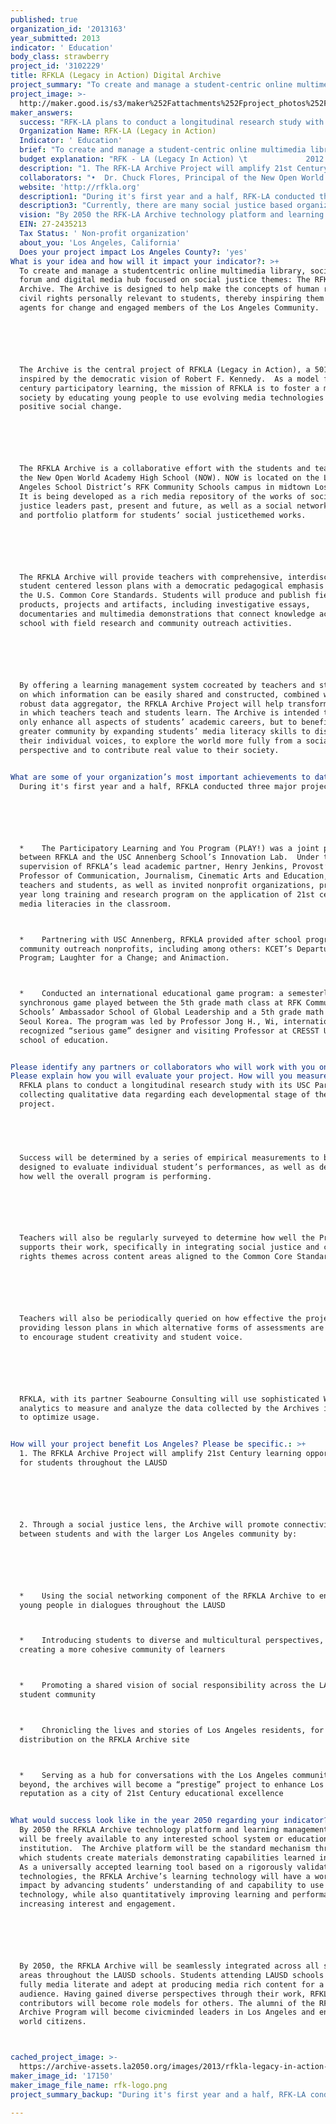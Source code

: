 ```yaml
---
published: true
organization_id: '2013163'
year_submitted: 2013
indicator: ' Education'
body_class: strawberry
project_id: '3102229'
title: RFKLA (Legacy in Action) Digital Archive
project_summary: "To create and manage a student-centric online multimedia library, social media forum and digital media hub focused on social justice themes: The RFK-LA Archive. The Archive is designed to help make the concepts of human rights and civil rights personally relevant to students, thereby inspiring them to become agents for change and engaged members of the Los Angeles Community.  \r\n\r\nThe Archive is the central project of RFK-LA (Legacy in Action), a 501(c)(3) inspired by the democratic vision of Robert F. Kennedy.  As a model for 21st century participatory learning, the mission of RFK-LA is to foster a more just society by educating young people to use evolving media technologies for positive social change. \r\n\r\nThe RFK-LA Archive is a collaborative effort with the students and teachers of the New Open World Academy High School (NOW). NOW is located on the Los Angeles School District’s RFK Community Schools campus in midtown Los Angeles. It is being developed as a rich media repository of the works of social justice leaders past, present and future, as well as a social networking site and portfolio platform for students’ social justice-themed works. \r\n\r\nThe RFK-LA Archive will provide teachers with comprehensive, inter-disciplinary student centered lesson plans with a democratic pedagogical emphasis linked to the U.S. Common Core Standards. Students will produce and publish field-related products, projects and artifacts, including investigative essays, documentaries and multimedia demonstrations that connect knowledge acquired in school with field research and community outreach activities. \r\n\r\nBy offering a learning management system co-created by teachers and students, on which information can be easily shared and constructed, combined with a robust data aggregator, the RFK-LA Archive Project will help transform the way in which teachers teach and students learn. The Archive is intended to not only enhance all aspects of students’ academic careers, but to benefit the greater community by expanding students’ media literacy skills to discover their individual voices, to explore the world more fully from a social justice perspective and to contribute real value to their society.\r\n"
project_image: >-
  http://maker.good.is/s3/maker%252Fattachments%252Fproject_photos%252Fimages%252F17150%252Fdisplay%252Frfk-logo.png=c570x385
maker_answers:
  success: "RFK-LA plans to conduct a longitudinal research study with its USC Partners, collecting qualitative data regarding each developmental stage of the project.  \r\n \r\nSuccess will be determined by a series of empirical measurements to be designed to evaluate individual student’s performances, as well as determine how well the overall program is performing. \r\n\r\nTeachers will also be regularly surveyed to determine how well the Project supports their work, specifically in integrating social justice and civil rights themes across content areas aligned to the Common Core Standards. \r\n\r\nTeachers will also be periodically queried on how effective the project is in providing lesson plans in which alternative forms of assessments are utilized to encourage student creativity and student voice.\r\n\r\nRFK-LA, with its partner Seabourne Consulting will use sophisticated Web analytics to measure and analyze the data collected by the Archives in order to optimize usage.\r\n"
  Organization Name: RFK-LA (Legacy in Action)
  Indicator: ' Education'
  brief: "To create and manage a student-centric online multimedia library, social media forum and digital media hub focused on social justice themes: The RFK-LA Archive. The Archive is designed to help make the concepts of human rights and civil rights personally relevant to students, thereby inspiring them to become agents for change and engaged members of the Los Angeles Community.  \r\n\r\nThe Archive is the central project of RFK-LA (Legacy in Action), a 501(c)(3) inspired by the democratic vision of Robert F. Kennedy.  As a model for 21st century participatory learning, the mission of RFK-LA is to foster a more just society by educating young people to use evolving media technologies for positive social change. \r\n\r\nThe RFK-LA Archive is a collaborative effort with the students and teachers of the New Open World Academy High School (NOW). NOW is located on the Los Angeles School District’s RFK Community Schools campus in midtown Los Angeles. It is being developed as a rich media repository of the works of social justice leaders past, present and future, as well as a social networking site and portfolio platform for students’ social justice-themed works. \r\n\r\nThe RFK-LA Archive will provide teachers with comprehensive, inter-disciplinary student centered lesson plans with a democratic pedagogical emphasis linked to the U.S. Common Core Standards. Students will produce and publish field-related products, projects and artifacts, including investigative essays, documentaries and multimedia demonstrations that connect knowledge acquired in school with field research and community outreach activities. \r\n\r\nBy offering a learning management system co-created by teachers and students, on which information can be easily shared and constructed, combined with a robust data aggregator, the RFK-LA Archive Project will help transform the way in which teachers teach and students learn. The Archive is intended to not only enhance all aspects of students’ academic careers, but to benefit the greater community by expanding students’ media literacy skills to discover their individual voices, to explore the world more fully from a social justice perspective and to contribute real value to their society.\r\n"
  budget explanation: "RFK - LA (Legacy In Action) \t             2012 Actual\t      2013 Budget \r\nContributions Received \r\nFoundation/Trust Grants\t                     12,500.00 \t          63,500.00 \r\nIndividual Contributions\t                                   - \t                  10,000.00 \r\nContributed Revenue\t                           12,500.00 \t          73,500.00 \r\nTotal Unrestricted Revenue\t                   12,500.00 \t          73,500.00 \r\nProgram Expense\t                                     5,642.00 \t          38,600.00 \r\nDevelopment Expense\t                             4,120.00 \t            3,500.00 \r\nAdmin Expense\t                                                   -                       \t- \r\nTotal Operating Expense\t                       9,762.00 \t          42,100.00 \r\nNet unrestricted Income\t                       2,738.00             31,400.00 \r\nNet All Activities\t                                       2,738.00 \t          31,400.00 \r\n% Program Expense to Total Op Exp\t          58%                       92%\r\n% Administrative Expense to Total Op Exp   0%                          0%\r\n% Development Expense to Total Op Exp\t 42%                          8%\r\n\t                                                                 2012 Actual\t       2013 Budget \r\nProgram Expense \r\nSalary: 5 teachers@$45/hr x4 hrs/wk x 12 wk\t                  10,800.00 \r\nSalary: Program Assistant/Researcher \t268.00 \t            1,200.00 \r\nFees: Curriculum Advisers\t                                                    3,750.00 \r\nStudent Snacks\t                                        150.00 \t               150.00 \r\nTeacher Training Workshop (4 days/school year/3 per day) \r\nTrainer fees (x3@$300/6hr.day)\t                    -                              - \r\nTraining materials ($15/teacher/ws)     -\t                           - \r\nRental - space & parking\t                             -                             -\r\nSecurity (weekend/evening)\t                     -                             - \r\nMeals (breakfast, lunch, water)\t                     -                             - \r\nTotal - Teacher Training Workshop (LA County)\t- \t           - \r\nTeacher Training Workshop (national excl.LA)\t-                          - \r\nVideo Lab\t                                                              0\t         14,700.00  \r\nVideographer/Editor \t                                              0                   1,500.00 \r\nDigital Archive(\r\nWebsite/Portal Developer fees\t                5,224.00 \t    6,500.00 \r\nTotal - Program Expense\t                        5,642.00 \t  38,600.00 \r\nDevelopment Expense \r\nSpecial Events\t                                         3,170.00     2,500.00 \r\nGrant Writer\t                                                    500.00        500.00 \r\nMailing, Brochures, Postage\t                    450.00        500.00 \r\nTotal - Development Expense\t                  4,120.00     3,500.00 \r\nTotal Operating Expense\t                          9,762.00   42,100.00 \r\n\r\n\r\n\r\n\r\n"
  description: "1. The RFK-LA Archive Project will amplify 21st Century learning opportunities for students throughout the LAUSD\r\n\r\n2. Through a social justice lens, the Archive will promote connectivity between students and with the larger Los Angeles community by: \r\n\r\n•    Using the social networking component of the RFK-LA Archive to engage young people in dialogues throughout the LAUSD\r\n•    Introducing students to diverse and multicultural perspectives, thereby creating a more cohesive community of learners\r\n•    Promoting a shared vision of social responsibility across the LAUSD student community\r\n•    Chronicling the lives and stories of Los Angeles residents, for distribution on the RFK-LA Archive site\r\n•    Serving as a hub for conversations with the Los Angeles community and beyond, the archives will become a “prestige” project to enhance Los Angeles’ reputation as a city of 21st Century educational excellence \r\n"
  collaborators: "•  Dr. Chuck Flores, Principal of the New Open World Academy (K   thru 12) at the Robert \tF. Kennedy Community Schools\r\n•  Themistocles Sparangis, Ed.D., Chief Technology Director, Educational Technology, \r\n•  Dr. Lynne Goldfarb, Professor USC's Rossier School of Education.\r\n•  Mike Reich, President Seabourne Consulting (providers of information management tools and expertise)\r\n•  The JFK Library\r\n"
  website: 'http://rfkla.org'
  description1: "During it's first year and a half, RFK-LA conducted three major projects:\r\n\r\n•    The Participatory Learning and You Program (PLAY!) was a joint program between RFK-LA and the USC Annenberg School’s Innovation Lab.  Under the supervision of RFK-LA’s lead academic partner, Henry Jenkins, Provost’s Professor of Communication, Journalism, Cinematic Arts and Education, LAUSD teachers and students, as well as invited non-profit organizations, provided a year long training and research program on the application of 21st century new media literacies in the classroom. \r\n•    Partnering with USC Annenberg, RFK-LA provided after school programs with community outreach nonprofits, including among others: KCET’s Departures Program; Laughter for a Change; and Animaction.\r\n•    Conducted an international educational game program: a semester-long, synchronous game played between the 5th grade math class at RFK Community Schools’ Ambassador School of Global Leadership and a 5th grade math class in Seoul Korea. The program was led by Professor Jong H., Wi, internationally recognized “serious game” designer and visiting Professor at CRESST UCLA school of education. \r\n"
  description3: "Currently, there are many social justice based organizations (some purely educational, others with educational projects) including:  Facing History And Ourselves, iCivics, The Shoah Institute, The Southern Poverty Law Center, Teachers for Social Justice and the Robert F Kennedy Foundation’s “Speak Truth to Power” project.\r\n\r\nEach of these entities essentially operates in its own parallel sphere of influence. The Digital Archive Project has the potential to both include and coordinate the efforts of all these organizations by providing a cohesive and unifying digital media platform and data aggregating system for K-12 education, locally, nationally and internationally. \r\n\r\nThe RFK-LA Archive is in its development phase, consequently there are no working relationships with the above organizations. \r\n"
  vision: "By 2050 the RFK-LA Archive technology platform and learning management system will be freely available to any interested school system or educational institution.  The Archive platform will be the standard mechanism through which students create materials demonstrating capabilities learned in school. As a universally accepted learning tool based on a rigorously validated set of technologies, the RFK-LA Archive’s learning technology will have a world-wide impact by advancing students’ understanding of and capability to use technology, while also quantitatively improving learning and performance by increasing interest and engagement. \r\n\r\nBy 2050, the RFK-LA Archive will be seamlessly integrated across all subject areas throughout the LAUSD schools. Students attending LAUSD schools will be fully media literate and adept at producing media rich content for a global audience. Having gained diverse perspectives through their work, RFK-LA Archive contributors will become role models for others. The alumni of the RFK-LA Archive Program will become civic-minded leaders in Los Angeles and engaged world citizens.\r\n"
  EIN: 27-2435213
  Tax Status: ' Non-profit organization'
  about_you: 'Los Angeles, California'
  Does your project impact Los Angeles County?: 'yes'
What is your idea and how will it impact your indicator?: >+
  To create and manage a studentcentric online multimedia library, social media
  forum and digital media hub focused on social justice themes: The RFKLA
  Archive. The Archive is designed to help make the concepts of human rights and
  civil rights personally relevant to students, thereby inspiring them to become
  agents for change and engaged members of the Los Angeles Community.  






  The Archive is the central project of RFKLA (Legacy in Action), a 501(c)(3)
  inspired by the democratic vision of Robert F. Kennedy.  As a model for 21st
  century participatory learning, the mission of RFKLA is to foster a more just
  society by educating young people to use evolving media technologies for
  positive social change. 






  The RFKLA Archive is a collaborative effort with the students and teachers of
  the New Open World Academy High School (NOW). NOW is located on the Los
  Angeles School District’s RFK Community Schools campus in midtown Los Angeles.
  It is being developed as a rich media repository of the works of social
  justice leaders past, present and future, as well as a social networking site
  and portfolio platform for students’ social justicethemed works. 






  The RFKLA Archive will provide teachers with comprehensive, interdisciplinary
  student centered lesson plans with a democratic pedagogical emphasis linked to
  the U.S. Common Core Standards. Students will produce and publish fieldrelated
  products, projects and artifacts, including investigative essays,
  documentaries and multimedia demonstrations that connect knowledge acquired in
  school with field research and community outreach activities. 






  By offering a learning management system cocreated by teachers and students,
  on which information can be easily shared and constructed, combined with a
  robust data aggregator, the RFKLA Archive Project will help transform the way
  in which teachers teach and students learn. The Archive is intended to not
  only enhance all aspects of students’ academic careers, but to benefit the
  greater community by expanding students’ media literacy skills to discover
  their individual voices, to explore the world more fully from a social justice
  perspective and to contribute real value to their society.


What are some of your organization’s most important achievements to date?: >+
  During it's first year and a half, RFKLA conducted three major projects:






  *    The Participatory Learning and You Program (PLAY!) was a joint program
  between RFKLA and the USC Annenberg School’s Innovation Lab.  Under the
  supervision of RFKLA’s lead academic partner, Henry Jenkins, Provost’s
  Professor of Communication, Journalism, Cinematic Arts and Education, LAUSD
  teachers and students, as well as invited nonprofit organizations, provided a
  year long training and research program on the application of 21st century new
  media literacies in the classroom. 



  *    Partnering with USC Annenberg, RFKLA provided after school programs with
  community outreach nonprofits, including among others: KCET’s Departures
  Program; Laughter for a Change; and Animaction.



  *    Conducted an international educational game program: a semesterlong,
  synchronous game played between the 5th grade math class at RFK Community
  Schools’ Ambassador School of Global Leadership and a 5th grade math class in
  Seoul Korea. The program was led by Professor Jong H., Wi, internationally
  recognized “serious game” designer and visiting Professor at CRESST UCLA
  school of education. 


Please identify any partners or collaborators who will work with you on this project.: "*  Dr. Chuck Flores, Principal of the New Open World Academy (K   thru 12) at the Robert \tF. Kennedy Community Schools\n\n\n*  Themistocles Sparangis, Ed.D., Chief Technology Director, Educational Technology, \n\n\n*  Dr. Lynne Goldfarb, Professor USC's Rossier School of Education.\n\n\n*  Mike Reich, President Seabourne Consulting (providers of information management tools and expertise)\n\n\n*  The JFK Library\n\n\n"
Please explain how you will evaluate your project. How will you measure success?: >+
  RFKLA plans to conduct a longitudinal research study with its USC Partners,
  collecting qualitative data regarding each developmental stage of the
  project.  


   


  Success will be determined by a series of empirical measurements to be
  designed to evaluate individual student’s performances, as well as determine
  how well the overall program is performing. 






  Teachers will also be regularly surveyed to determine how well the Project
  supports their work, specifically in integrating social justice and civil
  rights themes across content areas aligned to the Common Core Standards. 






  Teachers will also be periodically queried on how effective the project is in
  providing lesson plans in which alternative forms of assessments are utilized
  to encourage student creativity and student voice.






  RFKLA, with its partner Seabourne Consulting will use sophisticated Web
  analytics to measure and analyze the data collected by the Archives in order
  to optimize usage.


How will your project benefit Los Angeles? Please be specific.: >+
  1. The RFKLA Archive Project will amplify 21st Century learning opportunities
  for students throughout the LAUSD






  2. Through a social justice lens, the Archive will promote connectivity
  between students and with the larger Los Angeles community by: 






  *    Using the social networking component of the RFKLA Archive to engage
  young people in dialogues throughout the LAUSD



  *    Introducing students to diverse and multicultural perspectives, thereby
  creating a more cohesive community of learners



  *    Promoting a shared vision of social responsibility across the LAUSD
  student community



  *    Chronicling the lives and stories of Los Angeles residents, for
  distribution on the RFKLA Archive site



  *    Serving as a hub for conversations with the Los Angeles community and
  beyond, the archives will become a “prestige” project to enhance Los Angeles’
  reputation as a city of 21st Century educational excellence 


What would success look like in the year 2050 regarding your indicator?: >+
  By 2050 the RFKLA Archive technology platform and learning management system
  will be freely available to any interested school system or educational
  institution.  The Archive platform will be the standard mechanism through
  which students create materials demonstrating capabilities learned in school.
  As a universally accepted learning tool based on a rigorously validated set of
  technologies, the RFKLA Archive’s learning technology will have a worldwide
  impact by advancing students’ understanding of and capability to use
  technology, while also quantitatively improving learning and performance by
  increasing interest and engagement. 






  By 2050, the RFKLA Archive will be seamlessly integrated across all subject
  areas throughout the LAUSD schools. Students attending LAUSD schools will be
  fully media literate and adept at producing media rich content for a global
  audience. Having gained diverse perspectives through their work, RFKLA Archive
  contributors will become role models for others. The alumni of the RFKLA
  Archive Program will become civicminded leaders in Los Angeles and engaged
  world citizens.



cached_project_image: >-
  https://archive-assets.la2050.org/images/2013/rfkla-legacy-in-action-digital-archive/maker.good.is/s3/maker%252Fattachments%252Fproject_photos%252Fimages%252F17150%252Fdisplay%252Frfk-logo.png=c570x385.png
maker_image_id: '17150'
maker_image_file_name: rfk-logo.png
project_summary_backup: "During it's first year and a half, RFK-LA conducted three major projects:\r\n\r\n•    The Participatory Learning and You Program (PLAY!) was a joint program between RFK-LA and the USC Annenberg School’s Innovation Lab.  Under the supervision of RFK-LA’s lead academic partner, Henry Jenkins, Provost’s Professor of Communication, Journalism, Cinematic Arts and Education, LAUSD teachers and students, as well as invited non-profit organizations, provided a year long training and research program on the application of 21st century new media literacies in the classroom. \r\n•    Partnering with USC Annenberg, RFK-LA provided after school programs with community outreach nonprofits, including among others: KCET’s Departures Program; Laughter for a Change; and Animaction.\r\n•    Conducted an international educational game program: a semester-long, synchronous game played between the 5th grade math class at RFK Community Schools’ Ambassador School of Global Leadership and a 5th grade math class in Seoul Korea. The program was led by Professor Jong H., Wi, internationally recognized “serious game” designer and visiting Professor at CRESST UCLA school of education. \r\n"

---
```

